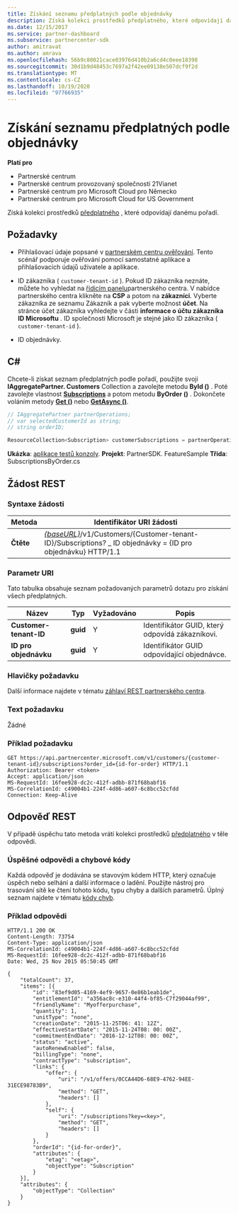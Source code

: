 ```yaml
---
title: Získání seznamu předplatných podle objednávky
description: Získá kolekci prostředků předplatného, které odpovídají danému pořadí.
ms.date: 12/15/2017
ms.service: partner-dashboard
ms.subservice: partnercenter-sdk
author: amitravat
ms.author: amrava
ms.openlocfilehash: 56b9c80021cace03976d410b2a6cd4c0eee18398
ms.sourcegitcommit: 30d1b9d48453c7697a2f42ee09138e507dcf9f2d
ms.translationtype: MT
ms.contentlocale: cs-CZ
ms.lasthandoff: 10/19/2020
ms.locfileid: "97766935"
---
```

# <a name="get-a-list-of-subscriptions-by-order"></a>Získání seznamu předplatných podle objednávky

**Platí pro**

- Partnerské centrum
- Partnerské centrum provozovaný společností 21Vianet
- Partnerské centrum pro Microsoft Cloud pro Německo
- Partnerské centrum pro Microsoft Cloud for US Government

Získá kolekci prostředků [předplatného](subscription-resources.md) , které odpovídají danému pořadí.

## <a name="prerequisites"></a>Požadavky

- Přihlašovací údaje popsané v [partnerském centru ověřování](partner-center-authentication.md). Tento scénář podporuje ověřování pomocí samostatné aplikace a přihlašovacích údajů uživatele a aplikace.

- ID zákazníka ( `customer-tenant-id` ). Pokud ID zákazníka neznáte, můžete ho vyhledat na [řídicím panelu](https://partner.microsoft.com/dashboard)partnerského centra. V nabídce partnerského centra klikněte na **CSP** a potom na **zákazníci**. Vyberte zákazníka ze seznamu Zákazník a pak vyberte možnost **účet**. Na stránce účet zákazníka vyhledejte v části **informace o účtu zákazníka** **ID Microsoftu** . ID společnosti Microsoft je stejné jako ID zákazníka ( `customer-tenant-id` ).

- ID objednávky.

## <a name="c"></a>C\#

Chcete-li získat seznam předplatných podle pořadí, použijte svoji **IAggregatePartner. Customers** Collection a zavolejte metodu **ById ()** . Poté zavolejte vlastnost [**Subscriptions**](/dotnet/api/microsoft.store.partnercenter.customers.icustomer.subscriptions) a potom metodu **ByOrder ()** . Dokončete voláním metody [**Get ()**](/dotnet/api/microsoft.store.partnercenter.genericoperations.ientireentitycollectionretrievaloperations-2.get) nebo [**GetAsync ()**](/dotnet/api/microsoft.store.partnercenter.genericoperations.ientireentitycollectionretrievaloperations-2.getasync).

``` csharp
// IAggregatePartner partnerOperations;
// var selectedCustomerId as string;
// string orderID;

ResourceCollection<Subscription> customerSubscriptions = partnerOperations.Customers.ById(selectedCustomerId).Subscriptions.ByOrder(orderID).Get();
```

**Ukázka**: [aplikace testů konzoly](console-test-app.md). **Projekt**: PartnerSDK. FeatureSample **Třída**: SubscriptionsByOrder.cs

## <a name="rest-request"></a>Žádost REST

### <a name="request-syntax"></a>Syntaxe žádosti

| Metoda  | Identifikátor URI žádosti                                                                                                                   |
|---------|-------------------------------------------------------------------------------------------------------------------------------|
| **Čtěte** | [*{baseURL}*](partner-center-rest-urls.md)/v1/Customers/{Customer-tenant-ID}/Subscriptions? \_ ID objednávky = {ID pro objednávku} HTTP/1.1 |

### <a name="uri-parameter"></a>Parametr URI

Tato tabulka obsahuje seznam požadovaných parametrů dotazu pro získání všech předplatných.

| Název                   | Typ     | Vyžadováno | Popis                           |
|------------------------|----------|----------|---------------------------------------|
| **Customer-tenant-ID** | **guid** | Y        | Identifikátor GUID, který odpovídá zákazníkovi. |
| **ID pro objednávku**       | **guid** | Y        | Identifikátor GUID odpovídající objednávce.    |

### <a name="request-headers"></a>Hlavičky požadavku

Další informace najdete v tématu [záhlaví REST partnerského centra](headers.md).

### <a name="request-body"></a>Text požadavku

Žádné

### <a name="request-example"></a>Příklad požadavku

```http
GET https://api.partnercenter.microsoft.com/v1/customers/{customer-tenant-id}/subscriptions?order_id={id-for-order} HTTP/1.1
Authorization: Bearer <token>
Accept: application/json
MS-RequestId: 16fee928-dc2c-412f-adbb-871f68babf16
MS-CorrelationId: c49004b1-224f-4d86-a607-6c8bcc52cfdd
Connection: Keep-Alive
```

## <a name="rest-response"></a>Odpověď REST

V případě úspěchu tato metoda vrátí kolekci prostředků [předplatného](subscription-resources.md) v těle odpovědi.

### <a name="response-success-and-error-codes"></a>Úspěšné odpovědi a chybové kódy

Každá odpověď je dodávána se stavovým kódem HTTP, který označuje úspěch nebo selhání a další informace o ladění. Použijte nástroj pro trasování sítě ke čtení tohoto kódu, typu chyby a dalších parametrů. Úplný seznam najdete v tématu [kódy chyb](error-codes.md).

### <a name="response-example"></a>Příklad odpovědi

```http
HTTP/1.1 200 OK
Content-Length: 73754
Content-Type: application/json
MS-CorrelationId: c49004b1-224f-4d86-a607-6c8bcc52cfdd
MS-RequestId: 16fee928-dc2c-412f-adbb-871f68babf16
Date: Wed, 25 Nov 2015 05:50:45 GMT

{
    "totalCount": 37,
    "items": [{
        "id": "83ef9d05-4169-4ef9-9657-0e86b1eab1de",
        "entitlementId": "a356ac8c-e310-44f4-bf85-C7f29044af99",
        "friendlyName": "Myofferpurchase",
        "quantity": 1,
        "unitType": "none",
        "creationDate": "2015-11-25T06: 41: 12Z",
        "effectiveStartDate": "2015-11-24T08: 00: 00Z",
        "commitmentEndDate": "2016-12-12T08: 00: 00Z",
        "status": "active",
        "autoRenewEnabled": false,
        "billingType": "none",
        "contractType": "subscription",
        "links": {
            "offer": {
                "uri": "/v1/offers/0CCA44D6-68E9-4762-94EE-31ECE98783B9",
                "method": "GET",
                "headers": []
            },
            "self": {
                "uri": "/subscriptions?key=<key>",
                "method": "GET",
                "headers": []
            }
        },
        "orderId": "{id-for-order}",
        "attributes": {
            "etag": "<etag>",
            "objectType": "Subscription"
        }
    }],
    "attributes": {
        "objectType": "Collection"
    }
}
```
